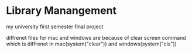 # Library Manangement

my university first semester final project

diffrenet files for mac and windows are because of clear screen command which is diffrenet in mac(system("clear")) and windows(system("cls"))
